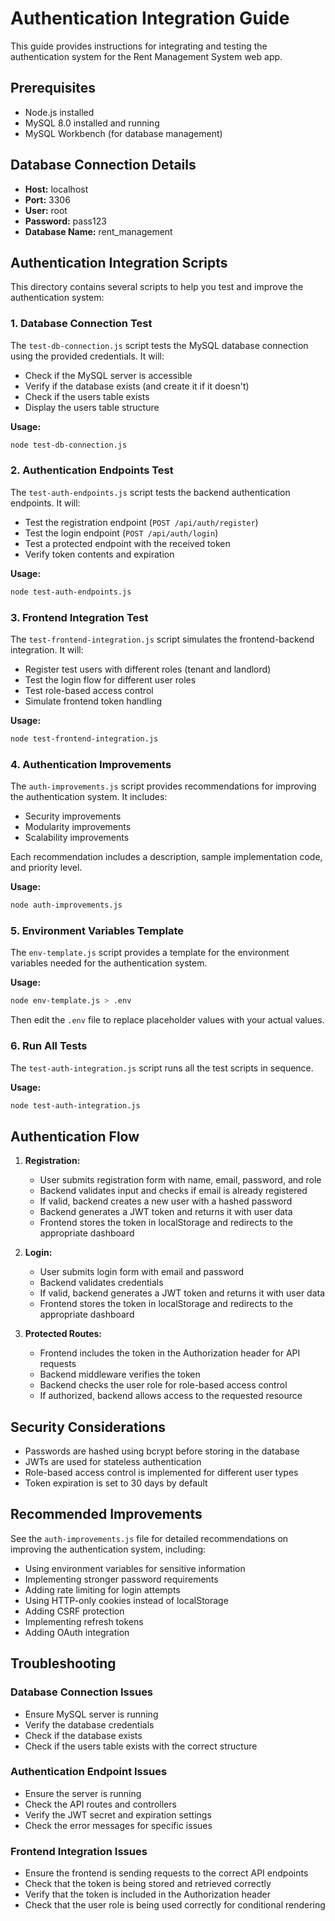 # Authentication Integration Guide

This guide provides instructions for integrating and testing the authentication system for the Rent Management System web app.

## Prerequisites

- Node.js installed
- MySQL 8.0 installed and running
- MySQL Workbench (for database management)

## Database Connection Details

- **Host:** localhost
- **Port:** 3306
- **User:** root
- **Password:** pass123
- **Database Name:** rent_management

## Authentication Integration Scripts

This directory contains several scripts to help you test and improve the authentication system:

### 1. Database Connection Test

The `test-db-connection.js` script tests the MySQL database connection using the provided credentials. It will:

- Check if the MySQL server is accessible
- Verify if the database exists (and create it if it doesn't)
- Check if the users table exists
- Display the users table structure

**Usage:**
```bash
node test-db-connection.js
```

### 2. Authentication Endpoints Test

The `test-auth-endpoints.js` script tests the backend authentication endpoints. It will:

- Test the registration endpoint (`POST /api/auth/register`)
- Test the login endpoint (`POST /api/auth/login`)
- Test a protected endpoint with the received token
- Verify token contents and expiration

**Usage:**
```bash
node test-auth-endpoints.js
```

### 3. Frontend Integration Test

The `test-frontend-integration.js` script simulates the frontend-backend integration. It will:

- Register test users with different roles (tenant and landlord)
- Test the login flow for different user roles
- Test role-based access control
- Simulate frontend token handling

**Usage:**
```bash
node test-frontend-integration.js
```

### 4. Authentication Improvements

The `auth-improvements.js` script provides recommendations for improving the authentication system. It includes:

- Security improvements
- Modularity improvements
- Scalability improvements

Each recommendation includes a description, sample implementation code, and priority level.

**Usage:**
```bash
node auth-improvements.js
```

### 5. Environment Variables Template

The `env-template.js` script provides a template for the environment variables needed for the authentication system.

**Usage:**
```bash
node env-template.js > .env
```

Then edit the `.env` file to replace placeholder values with your actual values.

### 6. Run All Tests

The `test-auth-integration.js` script runs all the test scripts in sequence.

**Usage:**
```bash
node test-auth-integration.js
```

## Authentication Flow

1. **Registration:**
   - User submits registration form with name, email, password, and role
   - Backend validates input and checks if email is already registered
   - If valid, backend creates a new user with a hashed password
   - Backend generates a JWT token and returns it with user data
   - Frontend stores the token in localStorage and redirects to the appropriate dashboard

2. **Login:**
   - User submits login form with email and password
   - Backend validates credentials
   - If valid, backend generates a JWT token and returns it with user data
   - Frontend stores the token in localStorage and redirects to the appropriate dashboard

3. **Protected Routes:**
   - Frontend includes the token in the Authorization header for API requests
   - Backend middleware verifies the token
   - Backend checks the user role for role-based access control
   - If authorized, backend allows access to the requested resource

## Security Considerations

- Passwords are hashed using bcrypt before storing in the database
- JWTs are used for stateless authentication
- Role-based access control is implemented for different user types
- Token expiration is set to 30 days by default

## Recommended Improvements

See the `auth-improvements.js` file for detailed recommendations on improving the authentication system, including:

- Using environment variables for sensitive information
- Implementing stronger password requirements
- Adding rate limiting for login attempts
- Using HTTP-only cookies instead of localStorage
- Adding CSRF protection
- Implementing refresh tokens
- Adding OAuth integration

## Troubleshooting

### Database Connection Issues

- Ensure MySQL server is running
- Verify the database credentials
- Check if the database exists
- Check if the users table exists with the correct structure

### Authentication Endpoint Issues

- Ensure the server is running
- Check the API routes and controllers
- Verify the JWT secret and expiration settings
- Check the error messages for specific issues

### Frontend Integration Issues

- Ensure the frontend is sending requests to the correct API endpoints
- Check that the token is being stored and retrieved correctly
- Verify that the token is included in the Authorization header
- Check that the user role is being used correctly for conditional rendering 